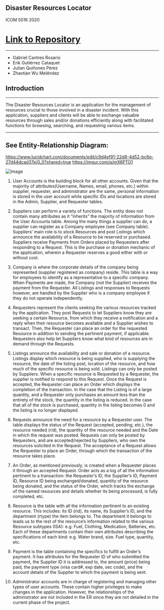 ## Disaster Resources Locator
ICOM 5016 2020

# [Link to Repository](https://github.com/gabrielkn3/DB_proyect)
***

- Gabriel Cantres Rosario 
- Erik Gutiérrez Cataquet
- Julian Quiñones Pérez
- Zhaotian Wu Meléndez 

## Introduction
***
The Disaster Resources Locator is an application for the management of resources crucial to those involved in a disaster incident. 
With this application, suppliers and clients will be able to exchange valuable resources through sales and/or donations efficiently along with facilitated functions for browsing, searching, and requesting various items. 

***
## See Entity-Relationship Diagram:
https://www.lucidchart.com/documents/edit/c9d4ef91-22d8-4d52-bc6e-27d44dcad37e/0_0?shared=true
https://imgur.com/a/mX6PTO1

![Image](https://i.imgur.com/RbOlNeW.png)



1. User Accounts is the building block for all other accounts. Given that the majority of attributes(Username, Names, email, phones, etc.) within supplier, requester, and administrator are the same, personal information is stored in the user account while specific IDs and locations are stored in the Admin, Supplier, and Requester tables.

2. Suppliers can perform a variety of functions. The entity does not contain many attributes as it “inherits” the majority of information from the User Accounts table. Among the many things a supplier can do, a supplier can register as a Company employee (see Company table). Suppliers’ main role is to stock Resources and post Listings which announce the availability of a Resource to be reserved or purchased. Suppliers receive Payments from Orders placed by Requesters after responding to a Request. This is the purchase or donation mechanic of the application, wherein a Requester reserves a good either with or without cost.

3. Company is where the corporate details of the company being represented (supplier registered as company) reside. This table is a way for employees to identify as a representative to a specific company. When Payments are made, the Company (not the Supplier) receives the payment from the Requester. All Listings and responses to Requests however, are handled by the Supplier who is a company employee if they do not operate independently.

4. Requesters represent the clients seeking the various resources tracked by the application. They post Requests to let Suppliers know they are seeking a certain Resource, from which they receive a notification and a reply when their resource becomes available and a Supplier wishes to transact. Then, the Requester can place an order for the requested Resource in addition to sending the pertinent payment, if applicable. Requesters also help let Suppliers know what kind of resources are in demand through the Requests.

5. Listings announce the availability and sale or donation of a resource. Listings display which resource is being supplied, who is supplying the resource, the date of the listing post, location of the resource, and how much of the specific resource is being sold. Listings can only be posted by Suppliers. When a specific resource is Requested by a Requester, the supplier is notified to respond to this Request. Once the Request is accepted, the Requester can place an Order which displays the completion of the transaction. In the case that the Listing is of a large quantity, and a Requester only purchases an amount less than the entirety of the stock, the quantity in the listing is reduced. In the case that all of the stock is purchased, quantity in the listing becomes 0 and the listing is no longer displayed.

6. Requests announce the need for a resource by a Requester user. The table displays the status of the Request (accepted, pending, etc.), the resource needed (rid), the quantity of the resource needed and the Date in which the request was posted. Requests can only be posted by Requesters, and are accepted/rejected by Suppliers, who own the resources solicited in the Request. The acceptance of a Request allows the Requester to place an Order, through which the transaction of the resource takes place.

7. An Order, as mentioned previously, is created when a Requester places it through an accepted Request. Order acts as a log of all the information pertinent to a transaction: the Requester’s ID, the Supplier’s ID, Payment ID, Resource ID being exchanged/donated, quantity of the resource being donated, and the status of the Order, which tracks the exchange of the named resources and details whether its being processed, is fully completed, etc.

8. Resource is the table with all the information pertinent to an existing resource. This includes: its ID (rid), its name, its Supplier’s ID, and the department (rtype) the item belongs to. The department it belongs to leads us to the rest of the resource’s information related to the various Resource subtypes (ISA): e.g. Fuel, Clothing, Medication, Batteries, etc. Each of these departments contain their own attributes describing the specifications of each kind: e.g. Water brand, size. Fuel type, quantity, etc.

9. Payment is the table containing the specifics to fulfill an Order’s payment. It has attributes for the Requester ID of who submitted the payment, the Supplier ID it is addressed to, the amount (price) being paid, the payment type (visa card#, exp date, sec code), and the account details of the Supplier to which the payment is being sent.

10. Administrator accounts are in charge of registering and managing other types of user accounts. These contain higher privileges to make changes in the application. However, the relationships of the administrator are not included in the ER since they are not detailed in the current phase of the project.
